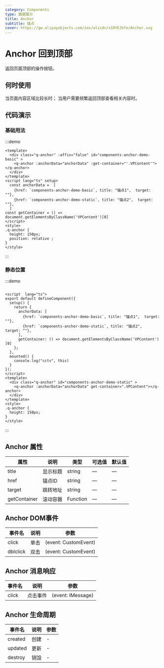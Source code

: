 ```yaml
---
category: Components
type: 数据展示
title: Anchor
subtitle: 锚点
cover: https://gw.alipayobjects.com/zos/alicdn/xS9YEJhfe/Anchor.svg
---
```


<script lang="ts" setup>
import { onMounted } from "vue";
onMounted(()=>{import ("@zzjz/v-component/dist2/assets/q-anchor.js");})

</script>

# Anchor  回到顶部

返回页面顶部的操作按钮。

## 何时使用

当页面内容区域比较长时；
当用户需要频繁返回顶部查看相关内容时。

## 代码演示

### 基础用法

:::demo

```vue
<template>
  <div class="q-anchor" :affix="false" id="components-anchor-demo-basic" >
    <q-anchor :anchorData="anchorData" :get-container="'.VPContent'"></q-anchor>
  </div>
</template>
<script lang="ts" setup>
  const anchorData =  [
    {href: `components-anchor-demo-basic`, title: "锚点1",  target: ""},
    {href: `components-anchor-demo-static`, title: "锚点2",  target: ""},
  ]
const getContainer = () => document.getElementsByClassName('VPContent')[0]
</script>
<style>
.q-anchor {
  height: 150px;
  position: relative ;
}
</style>
```

:::

### 静态位置
:::demo

```vue

<script  lang="ts">
export default defineComponent({
  setup() {
    return {
      anchorData: [
        {href: `components-anchor-demo-basic`, title: "锚点1",  target: ""},
        {href: `components-anchor-demo-static`, title: "锚点2",  target: ""},
      ],
      getContainer: () => document.getElementsByClassName('VPContent')[0]
    };
  },
  mounted() {
    console.log("cctv", this)
  }
});
</script>
<template>
  <div class="q-anchor" id="components-anchor-demo-static" >
    <q-anchor :anchorData="anchorData" get-container=".VPContent"></q-anchor>
  </div>
</template>
<style>
.q-anchor {
  height: 150px;
}
</style>
```

:::

## Anchor 属性

| 属性               | 说明        | 类型       | 可选值                       | 默认值          |
|------------------|-----------|----------|---------------------------|--------------|
| title           | 显示标题 | string   | —                         | — |
| href      | 锚点ID      | string   | —                         | —            |
| target | 跳转地址  | string   | —                         | —            |
| getContainer      | 滚动容器      | Function | —               | —         |


## Anchor DOM事件

| 事件名      | 说明  | 参数                   |
|----------|-----|----------------------|
| click    | 单击  | (event: CustomEvent) |
| dblclick | 双击  | (event: CustomEvent) |

## Anchor 消息响应

| 事件名                 | 说明        | 参数                |
|---------------------|-----------|-------------------|
| click   | 点击事件 | (event: IMessage) |

## Anchor 生命周期

| 事件名       | 说明                                                     | 参数                 |
| ------------ | -------------------------------------------------------- | -------------------- |
| created      | 创建                                                     | - |
| updated      | 更新                                                     | - |
| destroy      | 销毁                                                     | - |
